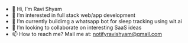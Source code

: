 - 👋 Hi, I’m Ravi Shyam
- 👀 I’m interested in full stack web/app development
- 🌱 I’m currently buildimg a whatsapp bot for sleep tracking using wit.ai
- 💞️ I’m looking to collaborate on interesting SaaS ideas
- 📫 How to reach me? Mail me at: notifyravishyam@gmail.com

<!---
ravi-shyam/ravi-shyam is a ✨ special ✨ repository because its `README.md` (this file) appears on your GitHub profile.
You can click the Preview link to take a look at your changes.
--->
